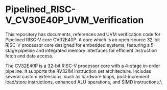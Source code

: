 # Pipelined_RISC-V_CV30E40P_UVM_Verification
This repository has documents, references and UVM verification code for Pipelined RISC-V  core CV32E40P. A core which is an open-source 32-bit RISC-V processor core designed for embedded systems, featuring a 5-stage pipeline and integrated memory interfaces for efficient instruction fetch and data access.

The CV32E40P is a 32-bit RISC-V processor core with a 4-stage in-order pipeline.
It supports the RV32IM instruction set architecture.
Includes several custom extensions, such as hardware loops, post-increment load/store instructions, enhanced ALU operations, and SIMD instructions.\




